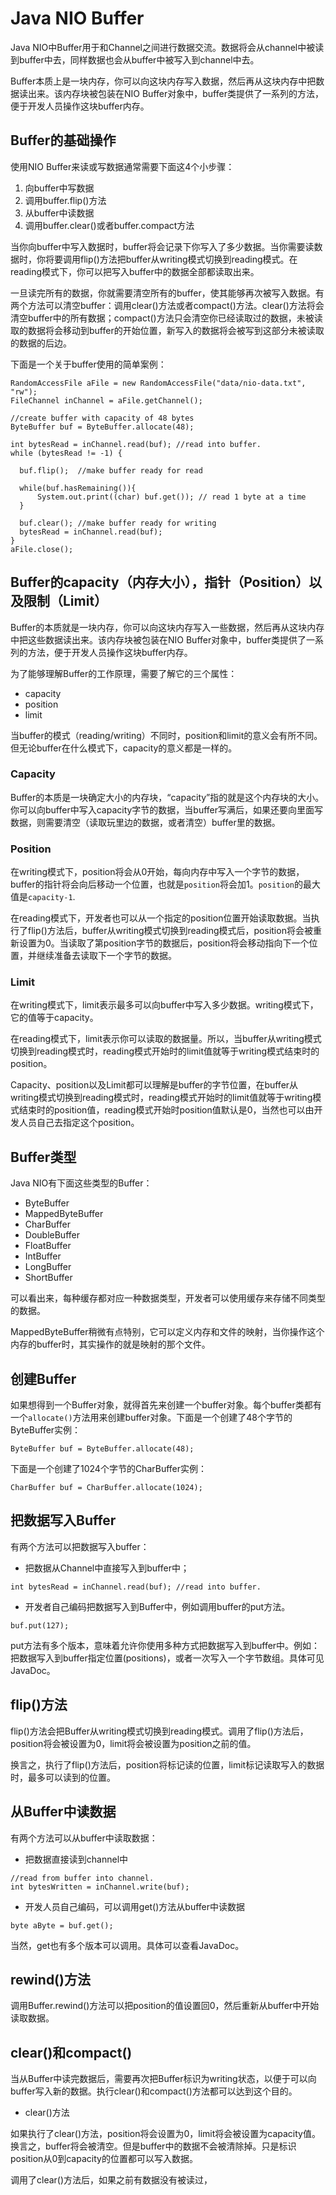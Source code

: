 # Java NIO Buffer

Java NIO中Buffer用于和Channel之间进行数据交流。数据将会从channel中被读到buffer中去，同样数据也会从buffer中被写入到channel中去。

Buffer本质上是一块内存，你可以向这块内存写入数据，然后再从这块内存中把数据读出来。该内存块被包装在NIO Buffer对象中，buffer类提供了一系列的方法，便于开发人员操作这块buffer内存。

## Buffer的基础操作

使用NIO Buffer来读或写数据通常需要下面这4个小步骤：

1. 向buffer中写数据
2. 调用buffer.flip\(\)方法
3. 从buffer中读数据
4. 调用buffer.clear\(\)或者buffer.compact方法

当你向buffer中写入数据时，buffer将会记录下你写入了多少数据。当你需要读数据时，你将要调用flip\(\)方法把buffer从writing模式切换到reading模式。在reading模式下，你可以把写入buffer中的数据全部都读取出来。

一旦读完所有的数据，你就需要清空所有的buffer，使其能够再次被写入数据。有两个方法可以清空buffer：调用clear\(\)方法或者compact\(\)方法。clear\(\)方法将会清空buffer中的所有数据；compact\(\)方法只会清空你已经读取过的数据，未被读取的数据将会移动到buffer的开始位置，新写入的数据将会被写到这部分未被读取的数据的后边。

下面是一个关于buffer使用的简单案例：

```
RandomAccessFile aFile = new RandomAccessFile("data/nio-data.txt", "rw");
FileChannel inChannel = aFile.getChannel();

//create buffer with capacity of 48 bytes
ByteBuffer buf = ByteBuffer.allocate(48);

int bytesRead = inChannel.read(buf); //read into buffer.
while (bytesRead != -1) {

  buf.flip();  //make buffer ready for read

  while(buf.hasRemaining()){
      System.out.print((char) buf.get()); // read 1 byte at a time
  }

  buf.clear(); //make buffer ready for writing
  bytesRead = inChannel.read(buf);
}
aFile.close();
```

## Buffer的capacity（内存大小），指针（Position）以及限制（Limit）

Buffer的本质就是一块内存，你可以向这块内存写入一些数据，然后再从这块内存中把这些数据读出来。该内存块被包装在NIO Buffer对象中，buffer类提供了一系列的方法，便于开发人员操作这块buffer内存。

为了能够理解Buffer的工作原理，需要了解它的三个属性：

* capacity
* position
* limit

当buffer的模式（reading/writing）不同时，position和limit的意义会有所不同。但无论buffer在什么模式下，capacity的意义都是一样的。

### Capacity

Buffer的本质是一块确定大小的内存块，“capacity”指的就是这个内存块的大小。你可以向buffer中写入capacity字节的数据，当buffer写满后，如果还要向里面写数据，则需要清空（读取玩里边的数据，或者清空）buffer里的数据。

### Position

在writing模式下，position将会从0开始，每向内存中写入一个字节的数据，buffer的指针将会向后移动一个位置，也就是`position`将会加1。`position`的最大值是`capacity-1`.

在reading模式下，开发者也可以从一个指定的position位置开始读取数据。当执行了flip\(\)方法后，buffer从writing模式切换到reading模式后，position将会被重新设置为0。当读取了第position字节的数据后，position将会移动指向下一个位置，并继续准备去读取下一个字节的数据。

### Limit

在writing模式下，limit表示最多可以向buffer中写入多少数据。writing模式下，它的值等于capacity。

在reading模式下，limit表示你可以读取的数据量。所以，当buffer从writing模式切换到reading模式时，reading模式开始时的limit值就等于writing模式结束时的position。

Capacity、position以及Limit都可以理解是buffer的字节位置，在buffer从writing模式切换到reading模式时，reading模式开始时的limit值就等于writing模式结束时的position值，reading模式开始时position值默认是0，当然也可以由开发人员自己去指定这个position。

## Buffer类型

Java NIO有下面这些类型的Buffer：

* ByteBuffer
* MappedByteBuffer
* CharBuffer
* DoubleBuffer
* FloatBuffer
* IntBuffer
* LongBuffer
* ShortBuffer

可以看出来，每种缓存都对应一种数据类型，开发者可以使用缓存来存储不同类型的数据。

MappedByteBuffer稍微有点特别，它可以定义内存和文件的映射，当你操作这个内存的buffer时，其实操作的就是映射的那个文件。

## 创建Buffer

如果想得到一个Buffer对象，就得首先来创建一个buffer对象。每个buffer类都有一个`allocate()`方法用来创建buffer对象。下面是一个创建了48个字节的ByteBuffer实例：

```
ByteBuffer buf = ByteBuffer.allocate(48);
```

下面是一个创建了1024个字节的CharBuffer实例：

```
CharBuffer buf = CharBuffer.allocate(1024);
```

## 把数据写入Buffer

有两个方法可以把数据写入buffer：

* 把数据从Channel中直接写入到buffer中；

```
int bytesRead = inChannel.read(buf); //read into buffer.
```

* 开发者自己编码把数据写入到Buffer中，例如调用buffer的put方法。

```
buf.put(127);
```

put方法有多个版本，意味着允许你使用多种方式把数据写入到buffer中。例如：把数据写入到buffer指定位置\(positions\)，或者一次写入一个字节数组。具体可见JavaDoc。

## flip\(\)方法

flip\(\)方法会把Buffer从writing模式切换到reading模式。调用了flip\(\)方法后，position将会被设置为0，limit将会被设置为position之前的值。

换言之，执行了flip\(\)方法后，position将标记读的位置，limit标记读取写入的数据时，最多可以读到的位置。

## 从Buffer中读数据

有两个方法可以从buffer中读取数据：

* 把数据直接读到channel中

```
//read from buffer into channel.
int bytesWritten = inChannel.write(buf);
```

* 开发人员自己编码，可以调用get\(\)方法从buffer中读数据

```
byte aByte = buf.get();
```

当然，get也有多个版本可以调用。具体可以查看JavaDoc。

## rewind\(\)方法

调用Buffer.rewind\(\)方法可以把position的值设置回0，然后重新从buffer中开始读取数据。

## clear\(\)和compact\(\)

当从Buffer中读完数据后，需要再次把Buffer标识为writing状态，以便于可以向buffer写入新的数据。执行clear\(\)和compact\(\)方法都可以达到这个目的。

* clear\(\)方法

如果执行了clear\(\)方法，position将会设置为0，limit将会被设置为capacity值。换言之，buffer将会被清空。但是buffer中的数据不会被清除掉。只是标识position从0到capacity的位置都可以写入数据。

调用了clear\(\)方法后，如果之前有数据没有被读过，

